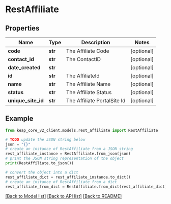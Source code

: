 # RestAffiliate


## Properties

Name | Type | Description | Notes
------------ | ------------- | ------------- | -------------
**code** | **str** | The Affiliate Code | [optional] 
**contact_id** | **str** | The ContactID | [optional] 
**date_created** | **str** |  | [optional] 
**id** | **str** | The AffiliateId | [optional] 
**name** | **str** | The Affiliate Name | [optional] 
**status** | **str** | The Affiliate Status | [optional] 
**unique_site_id** | **str** | The Affiliate PortalSite Id | [optional] 

## Example

```python
from keap_core_v2_client.models.rest_affiliate import RestAffiliate

# TODO update the JSON string below
json = "{}"
# create an instance of RestAffiliate from a JSON string
rest_affiliate_instance = RestAffiliate.from_json(json)
# print the JSON string representation of the object
print(RestAffiliate.to_json())

# convert the object into a dict
rest_affiliate_dict = rest_affiliate_instance.to_dict()
# create an instance of RestAffiliate from a dict
rest_affiliate_from_dict = RestAffiliate.from_dict(rest_affiliate_dict)
```
[[Back to Model list]](../README.md#documentation-for-models) [[Back to API list]](../README.md#documentation-for-api-endpoints) [[Back to README]](../README.md)


